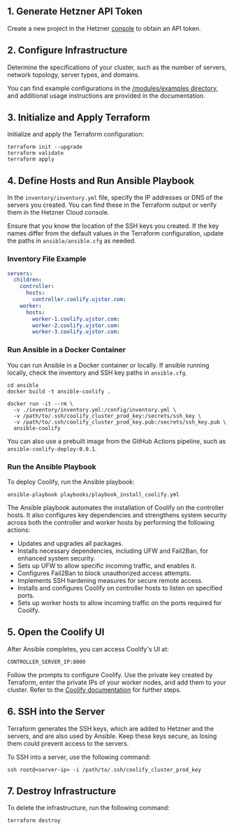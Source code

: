 ## 1. Generate Hetzner API Token

Create a new project in the Hetzner [console](https://console.hetzner.cloud/projects) to obtain an API token.

## 2. Configure Infrastructure

Determine the specifications of your cluster, such as the number of servers, network topology, server types, and domains.

You can find example configurations in the [/modules/examples directory](https://github.com/Ujstor/terraform-hetzner-modules/tree/master/examples), and additional usage instructions are provided in the documentation.

## 3. Initialize and Apply Terraform

Initialize and apply the Terraform configuration:

```shell
terraform init --upgrade
terraform validate
terraform apply
```

## 4. Define Hosts and Run Ansible Playbook

In the `inventory/inventory.yml` file, specify the IP addresses or DNS of the servers you created. You can find these in the Terraform output or verify them in the Hetzner Cloud console.

Ensure that you know the location of the SSH keys you created. If the key names differ from the default values in the Terraform configuration, update the paths in `ansible/ansible.cfg` as needed.

### Inventory File Example

```yaml
servers:
  children:
    controller:
      hosts:
        controller.coolify.ujstor.com:
    worker:
      hosts:
        worker-1.coolify.ujstor.com:
        worker-2.coolify.ujstor.com:
        worker-3.coolify.ujstor.com:
```

### Run Ansible in a Docker Container

You can run Ansible in a Docker container or locally. If ansible running locally, check the inventory and SSH key paths in `ansible.cfg`.

```shell
cd ansible
docker build -t ansible-coolify .

docker run -it --rm \
  -v ./inventory/inventory.yml:/config/inventory.yml \
  -v /path/to/.ssh/coolify_cluster_prod_key:/secrets/ssh_key \
  -v /path/to/.ssh/coolify_cluster_prod_key.pub:/secrets/ssh_key.pub \
  ansible-coolify
```

You can also use a prebuilt image from the GitHub Actions pipeline, such as `ansible-coolify-deploy:0.0.1`.

### Run the Ansible Playbook

To deploy Coolify, run the Ansible playbook:

```shell
ansible-playbook playbooks/playbook_install_coolify.yml
```

The Ansible playbook automates the installation of Coolify on the controller hosts. It also configures key dependencies and strengthens system security across both the controller and worker hosts by performing the following actions:

- Updates and upgrades all packages.
- Installs necessary dependencies, including UFW and Fail2Ban, for enhanced system security.
- Sets up UFW to allow specific incoming traffic, and enables it.
- Configures Fail2Ban to block unauthorized access attempts.
- Implements SSH hardening measures for secure remote access.
- Installs and configures Coolify on controller hosts to listen on specified ports.
- Sets up worker hosts to allow incoming traffic on the ports required for Coolify.

## 5. Open the Coolify UI

After Ansible completes, you can access Coolify's UI at:

```shell
CONTROLLER_SERVER_IP:8000
```

Follow the prompts to configure Coolify. Use the private key created by Terraform, enter the private IPs of your worker nodes, and add them to your cluster. Refer to the [Coolify documentation](https://coolify.io/docs/) for further steps.

## 6. SSH into the Server

Terraform generates the SSH keys, which are added to Hetzner and the servers, and are also used by Ansible. Keep these keys secure, as losing them could prevent access to the servers.

To SSH into a server, use the following command:

```shell
ssh root@<server-ip> -i /path/to/.ssh/coolify_cluster_prod_key
```

## 7. Destroy Infrastructure

To delete the infrastructure, run the following command:

```shell
terraform destroy
```
